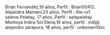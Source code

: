 Brian Fernandez,19 años, Perfil : Brian00412.  
Alejandra Mamani,23 años, Perfil : Ale-ro1  
selene Peletay, 17 años, Perfil : selepeletay  
Montoya Indira Sol Elena,19 años, perfil : indijiji  
alejandro sarapura, 18 años, perfil : unknown10xx  

